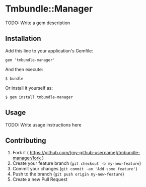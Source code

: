# Tmbundle::Manager

TODO: Write a gem description

## Installation

Add this line to your application's Gemfile:

    gem 'tmbundle-manager'

And then execute:

    $ bundle

Or install it yourself as:

    $ gem install tmbundle-manager

## Usage

TODO: Write usage instructions here

## Contributing

1. Fork it ( https://github.com/[my-github-username]/tmbundle-manager/fork )
2. Create your feature branch (`git checkout -b my-new-feature`)
3. Commit your changes (`git commit -am 'Add some feature'`)
4. Push to the branch (`git push origin my-new-feature`)
5. Create a new Pull Request
